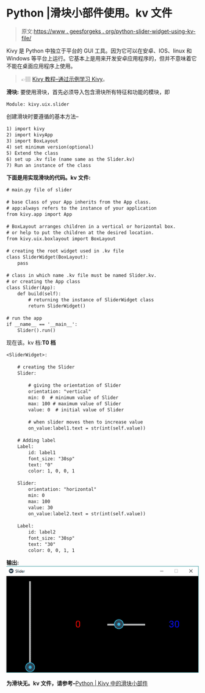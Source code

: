 # Python |滑块小部件使用。kv 文件

> 原文:[https://www . geesforgeks . org/python-slider-widget-using-kv-file/](https://www.geeksforgeeks.org/python-slider-widget-using-kv-file/)

Kivy 是 Python 中独立于平台的 GUI 工具。因为它可以在安卓、IOS、linux 和 Windows 等平台上运行。它基本上是用来开发安卓应用程序的，但并不意味着它不能在桌面应用程序上使用。

> 👉🏽 [Kivy 教程–通过示例学习 Kivy](https://www.geeksforgeeks.org/kivy-tutorial/)。

**滑块:**
要使用滑块，首先必须导入包含滑块所有特征和功能的模块，即

```
Module: kivy.uix.slider
```

创建滑块时要遵循的基本方法–

```
1) import kivy
2) import kivyApp
3) import BoxLayout
4) set minimum version(optional)
5) Extend the class
6) set up .kv file (name same as the Slider.kv)
7) Run an instance of the class
```

**下面是用实现滑块的代码。kv 文件:**

```
# main.py file of slider 

# base Class of your App inherits from the App class.  
# app:always refers to the instance of your application  
from kivy.app import App

# BoxLayout arranges children in a vertical or horizontal box. 
# or help to put the children at the desired location. 
from kivy.uix.boxlayout import BoxLayout 

# creating the root widget used in .kv file 
class SliderWidget(BoxLayout):
    pass

# class in which name .kv file must be named Slider.kv.
# or creating the App class
class Slider(App):
    def build(self):
        # returning the instance of SliderWidget class 
        return SliderWidget()

# run the app    
if __name__ == '__main__':
    Slider().run()
```

现在该。kv 档:**T0 档**

```
<SliderWidget>:

    # creating the Slider
    Slider:

        # giving the orientation of Slider
        orientation: "vertical"
        min: 0  # minimum value of Slider
        max: 100 # maximum value of Slider
        value: 0  # initial value of Slider

        # when slider moves then to increase value
        on_value:label1.text = str(int(self.value))

    # Adding label
    Label:
        id: label1
        font_size: "30sp"
        text: "0"
        color: 1, 0, 0, 1

    Slider:
        orientation: "horizontal"
        min: 0
        max: 100
        value: 30
        on_value:label2.text = str(int(self.value))

    Label:
        id: label2
        font_size: "30sp"
        text: "30"
        color: 0, 0, 1, 1
```

**输出:**
![](img/d723a0658f7500f7b59aa1a1bf65a985.png)

**为滑块无。kv 文件，请参考–**[Python | Kivy 中的滑块小部件](https://www.geeksforgeeks.org/python-slider-widget-in-kivy/)